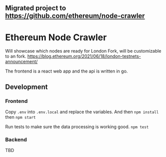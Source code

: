 Migrated project to https://github.com/ethereum/node-crawler
-----

# Ethereum Node Crawler

Will showcase which nodes are ready for London Fork, will be customizable to an fork.
https://blog.ethereum.org/2021/06/18/london-testnets-announcement/

The frontend is a react web app and the api is written in go.

## Development

### Frontend 
Copy `.env` into `.env.local` and replace the variables. And then `npm install` then `npm start`

Run tests to make sure the data processing is working good. `npm test`

### Backend
TBD
